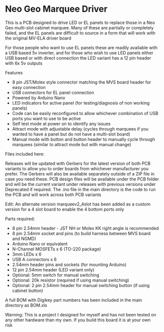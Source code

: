 # Neo Geo Marquee Driver

This is a PCB designed to drive LED or EL panels to replace those in a Neo Geo multi-slot cabinet marquee. Many of these are partially or completely failed, and the EL panels are difficult to source in a form that will work with the original MV-ELA driver board

For those people who want to use EL panels these are readily available with a USB based 5v inverter, and for those who wish to use LED panels either USB based or with direct connection the LED variant has a 12 pin header with 6x 5v outputs

Features

- 8 pin JST/Molex style connector matching the MVS board header for easy connection
- USB connectors for EL panel connection
- Powered by Arduino Nano
- LED indicators for active panel (for testing/diagnosis of non working panels)
- Code can be easily reconfigured to allow whichever combination of USB ports you want to use to be active
- Self test mode at power on to identify any issues
- Attract mode with adjustable delay (cycles through marquees if you wanted to have a panel but do not have a multi-slot board)
- Manual mode with button and button header to manually cycle through marquees (similar to attract mode but with manual change)

Files included here:

Releases will be updated with Gerbers for the latest version of both PCB variants to allow you to order boards from whichever manufacturer you prefer. The Gerbers will also be available separately outside of a ZIP file in case you need these. PCB design files will be available under the PCB folder and will be the current variant under releases with previous versions under Deprecated if required. The .ino file in the main directory is the code to run the PCB and will work across both PCB variants

Edit: An alternate version marqueev2_4slot has been added as a custom version for a 4 slot board to enable the 4 bottom ports only

Parts required:

- 8 pin 2.54mm header - JST NH or Molex KK right angle is recommended
- 8 pin 2.54mm socket and pins (to build harness between MVS board and NGMD)
- Arduino Nano or equivalent
- N-Channel MOSFETs x 6 (TO-220 package)
- 3mm LEDs x 6
- USB A connectors x 6
- 2.54mm header pins and sockets (for mounting Arduino)
- 12 pin 2.54mm header (LED variant only)
- Optional: 5mm switch for manual switching
- Optional: 20k resistor (required if using manual switching)
- Optional: 2 pin 2.54mm header for manual switching button (if using cabinet button)

A full BOM with Digikey part numbers has been included in the main directory as BOM.xls

 Warning: This is a project I designed for myself and has not been tested on any other hardware than my own. If you build this board it is at your own risk
